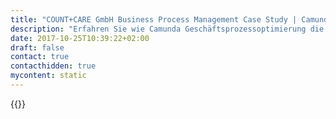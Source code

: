 ```yaml
---
title: "COUNT+CARE GmbH Business Process Management Case Study | Camunda BPM"
description: "Erfahren Sie wie Camunda Geschäftsprozessoptimierung die Count&Care Gmbh zum Erfolg beigetragen hat. Camunda ist der Marktführer für Workflow-Automatisierung und Geschäftsprozessmanagement. Holen Sie sich heute Ihre 30-Tage-Testversion."
date: 2017-10-25T10:39:22+02:00
draft: false
contact: true
contacthidden: true
mycontent: static
---
```

{{<case-study-single
company="COUNT+CARE GmbH"
companydescription="<p>Die COUNT+CARE GmbH & Co. KG bietet als erfahrener Mess- und Abrechnungsdienstleister alle Geschäftsprozesse vom Messstellenbetrieb über die Abrechnung bis zum Forderungsmanagement sowie die dazugehörigen unterstützenden IT-Systeme – modular oder auf Wunsch als vollintegriertes Rundum-sorglos-Paket.</p>"
customerquote="<p><q>Wir nutzen die Camunda BPM-Plattform, um Workflow-basierte Systeme für unsere Kunden umzusetzen. Dabei hat uns die Firma Camunda von Anfang an begleitet und gecoached, sodass das notwendige Know-how sehr gut vermittelt werden konnte. Dank bereitgestellter Best Practice-Blueprints konnten teure Fehler vermieden werden. Im Support ist die Reaktionszeit seitens Camunda sehr gut: Anfragen und Probleme werden zeitnah analysiert, bearbeitet und gelöst.</q></p>-Simon Skaznik, Teamleiter EDI-Prozesse"
teaser="Implementierung von Workflow-Lösungen für Zähl- und Abrechnungsdienste"
usecase=""
videolink=""
logo="//images.ctfassets.net/vpidbgnakfvf/5p9Zt2JPR68QwS4aieGqOW/88835065c7f531da330f73b616f372c9/count-care.svg"
pdf=""
thumbnail="">}}